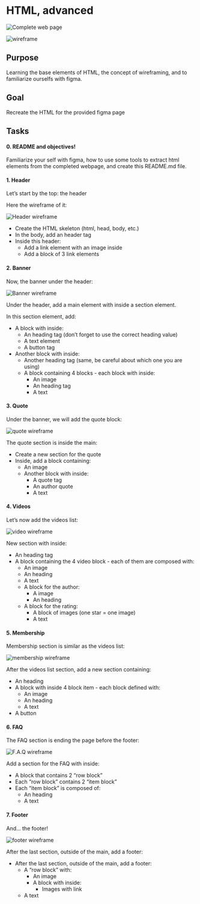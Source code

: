 # HTML, advanced

![Complete web page](images/webpage.jpg)

![wireframe](images/webpage_wireframe.jpg)

## Purpose

Learning the base elements of HTML, the concept of wireframing, and to familiarize ourselfs with figma.

## Goal

Recreate the HTML for the provided figma page

## Tasks

#### 0. README and objectives!

Familiarize your self with figma, how to use some tools to extract html elements from the completed webpage, and create this README.md file.

#### 1. Header
Let’s start by the top: the header

Here the wireframe of it:

![Header wireframe](images/header_wf.jpg)

+ Create the HTML skeleton (html, head, body, etc.)
+ In the body, add an header tag
+ Inside this header:
    + Add a link element with an image inside
    + Add a block of 3 link elements

#### 2. Banner
Now, the banner under the header:

![Banner wireframe](images/banner_wf.jpg)

Under the header, add a main element with inside a section element.

In this section element, add:
+ A block with inside:
    + An heading tag (don’t forget to use the correct heading value)
    + A text element
    + A button tag
+ Another block with inside:
    + Another heading tag (same, be careful about which one you are using)
    + A block containing 4 blocks - each block with inside:
        + An image
        + An heading tag
        + A text

#### 3. Quote
Under the banner, we will add the quote block:

![quote wireframe](images/quote_wf.jpg)

The quote section is inside the main:
+ Create a new section for the quote 
+ Inside, add a block containing:
    + An image
    + Another block with inside:
        + A quote tag
        + An author quote
        + A text

#### 4. Videos
Let’s now add the videos list:

![video wireframe](images/videos_wf.jpg)

New section with inside:
+ An heading tag
+ A block containing the 4 video block - each of them are composed with:
    + An image
    + An heading
    + A text
    + A block for the author:
        + A image
        + An heading
    + A block for the rating:
        + A block of images (one star = one image)
        + A text

#### 5. Membership
Membership section is similar as the videos list:

![membership wireframe](images/membership_wf.jpg)

After the videos list section, add a new section containing:
+ An heading
+ A block with inside 4 block item - each block defined with:
    + An image
    + An heading
    + A text
+ A button

#### 6. FAQ
The FAQ section is ending the page before the footer:

![F.A.Q wireframe](images/faq_wf.jpg)

Add a section for the FAQ with inside:
+ A block that contains 2 “row block”
+ Each “row block” contains 2 “item block”
+ Each “item block” is composed of:
    + An heading
    + A text

#### 7. Footer
And… the footer!

![footer wireframe](images/footer_wf.jpg)

After the last section, outside of the main, add a footer:
+ After the last section, outside of the main, add a footer:
    + A “row block” with:
        + An image
        + A block with inside:
            + Images with link
    + A text